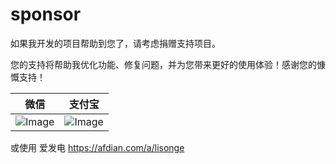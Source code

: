 # sponsor

如果我开发的项目帮助到您了，请考虑捐赠支持项目。

您的支持将帮助我优化功能、修复问题，并为您带来更好的使用体验！感谢您的慷慨支持！

| 微信                                                                                    | 支付宝                                                                                      |
| :-----------------------------------------------------------------------------------------: | :-----------------------------------------------------------------------------------------: |
| ![Image](https://e.gkd.li/53a41cc3-d904-4793-af03-9979db7aeb7d) | ![Image](https://e.gkd.li/438d833f-0718-4fc3-88ee-f03adeed1067) |

或使用 爱发电 <https://afdian.com/a/lisonge>
